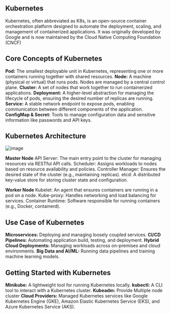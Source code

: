 ## Kubernetes
Kubernetes, often abbreviated as K8s, is an open-source container orchestration platform designed to automate the deployment, scaling, and management of containerized applications.
It was originally developed by Google and is now maintained by the Cloud Native Computing Foundation (CNCF)

## Core Concepts of Kubernetes
**Pod:** The smallest deployable unit in Kubernetes, representing one or more containers running together with shared resources.
**Node:** A machine (physical or virtual) that runs pods. Nodes are managed by a central control plane.
**Cluster:** A set of nodes that work together to run containerized applications.
**Deployment:** A higher-level abstraction for managing the lifecycle of pods, ensuring the desired number of replicas are running.
**Service:** A stable network endpoint to expose pods, enabling communication between different components of the application.
**ConfigMap & Secret:** Tools to manage configuration data and sensitive information like passwords and API keys.

## Kubernetes Architecture
![image](https://github.com/user-attachments/assets/91ae313f-562f-4537-bb28-0b62e91e4c9f)

**Master Node**
API Server: The main entry point to the cluster for managing resources via RESTful API calls.
Scheduler: Assigns workloads to nodes based on resource availability and policies.
Controller Manager: Ensures the desired state of the cluster (e.g., maintaining replicas).
etcd: A distributed key-value store for storing cluster state and configuration.

**Worker Node**
Kubelet: An agent that ensures containers are running in a pod on a node.
Kube-proxy: Handles networking and load balancing for services.
Container Runtime: Software responsible for running containers (e.g., Docker, containerd).


## Use Case of Kubernetes
**Microservices:** Deploying and managing loosely coupled services.
**CI/CD Pipelines:** Automating application build, testing, and deployment.
**Hybrid Cloud Deployments:** Managing workloads across on-premises and cloud environments.
**Big Data and AI/ML:** Running data pipelines and training machine learning models.

## Getting Started with Kubernetes
**Minikube:** A lightweight tool for running Kubernetes locally.
**kubectl:** A CLI tool to interact with a Kubernetes cluster.
**Kubeadm:** Provide Multiple node cluster
**Cloud Providers:** Managed Kubernetes services like Google Kubernetes Engine (GKE), Amazon Elastic Kubernetes Service (EKS), and Azure Kubernetes Service (AKS).

